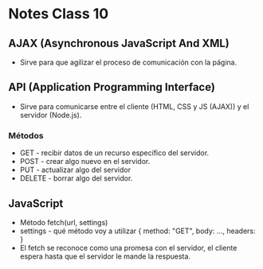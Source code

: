 # Notes Class 10
## AJAX (Asynchronous JavaScript And XML)
* Sirve para que agilizar el proceso de comunicación con la página.
## API (Application Programming Interface)
* Sirve para comunicarse entre el cliente (HTML, CSS y JS (AJAX)) y el servidor (Node.js).
### Métodos
* GET - recibir datos de un recurso específico del servidor.
* POST - crear algo nuevo en el servidor.
* PUT - actualizar algo del servidor
* DELETE - borrar algo del servidor.
## JavaScript
* Método fetch(url, settings)
* settings - qué método voy a utilizar
{
    method: "GET",
    body: ...,
    headers:
}
* El fetch se reconoce como una promesa con el servidor, el cliente espera hasta que el servidor le mande la respuesta.